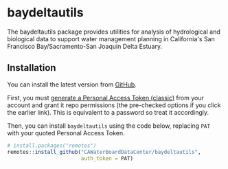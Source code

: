 # baydeltautils

The baydeltautils package provides utilities for analysis of hydrological and 
biological data to support water management planning in California's San 
Francisco Bay/Sacramento-San Joaquin Delta Estuary.

## Installation

You can install the latest version from [GitHub](https://github.com/).

First, you must [generate a Personal Access Token (classic)](https://github.com/settings/tokens/new?scopes=repo) 
from your account and grant it repo permissions (the pre-checked options if you click the earlier link). This is equivalent to a password so treat it accordingly. 

Then, you can install `baydeltautils` using the code below, replacing `PAT` with your quoted Personal Access Token.

``` r
# install.packages("remotes")
remotes::install_github("CAWaterBoardDataCenter/baydeltautils",
                        auth_token = PAT)
```
